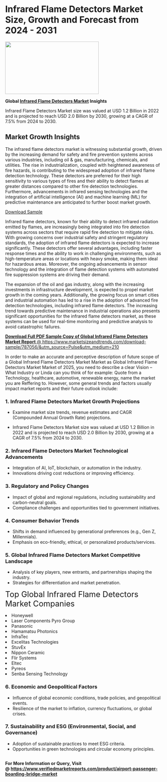 <H1>Infrared Flame Detectors Market Size, Growth and Forecast from 2024 - 2031</H1><img class="aligncenter size-medium wp-image-584254" src="https://thirdeyenews.in/wp-content/uploads/2024/09/Global-Market-Research-300x168.jpeg" alt="" width="300" height="168" /><p><strong>Global&nbsp;<a href="https://www.marketsizeandtrends.com/download-sample/787056/&amp;utm_source=Pulse&amp;utm_medium=210">Infrared Flame Detectors Market</a> Insights</strong></p><p>Infrared Flame Detectors Market size was valued at USD 1.2 Billion in 2022 and is projected to reach USD 2.0 Billion by 2030, growing at a CAGR of 7.5% from 2024 to 2030.</p><p><h2>Market Growth Insights</h2> <p>The infrared flame detectors market is witnessing substantial growth, driven by the increasing demand for safety and fire prevention systems across various industries, including oil & gas, manufacturing, chemicals, and utilities. The rise in industrialization, coupled with heightened awareness of fire hazards, is contributing to the widespread adoption of infrared flame detection technology. These detectors are preferred for their high sensitivity to various types of fires and their ability to detect flames at greater distances compared to other fire detection technologies. Furthermore, advancements in infrared sensing technologies and the integration of artificial intelligence (AI) and machine learning (ML) for predictive maintenance are anticipated to further boost market growth.</p> <p><a href="#">Download Sample</a></p> <p>Infrared flame detectors, known for their ability to detect infrared radiation emitted by flames, are increasingly being integrated into fire detection systems across sectors that require rapid fire detection to mitigate risks. With growing concerns over industrial safety and stringent regulatory standards, the adoption of infrared flame detectors is expected to increase significantly. These detectors offer several advantages, including faster response times and the ability to work in challenging environments, such as high-temperature areas or locations with heavy smoke, making them ideal for hazardous areas. Moreover, the ongoing advancements in sensor technology and the integration of flame detection systems with automated fire suppression systems are driving their demand.</p> <p>The expansion of the oil and gas industry, along with the increasing investments in infrastructure development, is expected to propel market growth in the coming years. Additionally, the growing focus on smart cities and industrial automation has led to a rise in the adoption of advanced fire detection technologies, including infrared flame detectors. The increasing trend towards predictive maintenance in industrial operations also presents significant opportunities for the infrared flame detectors market, as these systems can be used for real-time monitoring and predictive analysis to avoid catastrophic failures.</p> <p><a href="#"></p><p><span class=""><strong>Download Full PDF Sample Copy of Global Infrared Flame Detectors Market Report</strong> @ <a href="https://www.marketsizeandtrends.com/download-sample/787056/&amp;utm_source=Pulse&amp;utm_medium=210" target="_blank">https://www.marketsizeandtrends.com/download-sample/787056/&amp;utm_source=Pulse&amp;utm_medium=210</a></span></p><p>In order to make an accurate and perceptive description of future scope of a Global&nbsp;Infrared Flame Detectors Market Market as Global&nbsp;Infrared Flame Detectors Market Market of 2025, you need to describe a clear Vision &ndash; What Industry or Linda can you think of for example: Quote from a Technology, healthcare, automotive, renewable energy, name the market you are Reffering to. However, some general trends and factors usually impact market reports and their future outlook include:</p><h3>1.&nbsp;<strong>Infrared Flame Detectors Market Growth Projections</strong></h3><ul><li>Examine market size trends, revenue estimates and CAGR (Compounded Annual Growth Rate) projections.</li><li><p>Infrared Flame Detectors Market size was valued at USD 1.2 Billion in 2022 and is projected to reach USD 2.0 Billion by 2030, growing at a CAGR of 7.5% from 2024 to 2030.</p></li></ul><h3>2.&nbsp;<strong>Infrared Flame Detectors Market Technological Advancements</strong></h3><ul><li>Integration of AI, IoT, blockchain, or automation in the industry.</li><li>Innovations driving cost reductions or improving efficiency.</li></ul><h3>3.&nbsp;<strong>Regulatory and Policy Changes</strong></h3><ul><li>Impact of global and regional regulations, including sustainability and carbon-neutral goals.</li><li>Compliance challenges and opportunities tied to government initiatives.</li></ul><h3>4.&nbsp;<strong>Consumer Behavior Trends</strong></h3><ul><li>Shifts in demand influenced by generational preferences (e.g., Gen Z, Millennials).</li><li>Emphasis on eco-friendly, ethical, or personalized products/services.</li></ul><h3>5.&nbsp;<strong>Global Infrared Flame Detectors Market Competitive Landscape</strong></h3><ul><li>Analysis of key players, new entrants, and partnerships shaping the industry.</li><li>Strategies for differentiation and market penetration.</li></ul><p data-pm-slice="1 1 []"><span style="color: inherit; font-family: inherit; font-size: 25px;">Top Global Infrared Flame Detectors Market Companies</span></p><div class="" data-test-id=""><p><li>Honeywell</li><li> Laser Components Pyro Group</li><li> Panasonic</li><li> Hamamatsu Photonics</li><li> InfraTec</li><li> Excelitas Technologies</li><li> StuvEx</li><li> Nippon Ceramic</li><li> Flir Systems</li><li> Eltec</li><li> Pyreos</li><li> Senba Sensing Technology</li></p></div><h3>6.&nbsp;<strong>Economic and Geopolitical Factors</strong></h3><ul><li>Influence of global economic conditions, trade policies, and geopolitical events.</li><li>Resilience of the market to inflation, currency fluctuations, or global crises.</li></ul><h3>7.&nbsp;<strong>Sustainability and ESG (Environmental, Social, and Governance)</strong></h3><ul><li>Adoption of sustainable practices to meet ESG criteria.</li><li>Opportunities in green technologies and circular economy principles.</li></ul><h2><strong style="font-size: 14px;">For More Information or Query, Visit @&nbsp;</strong><a style="background-color: #ffffff; font-size: 14px;" href="https://www.marketsizeandtrends.com/report/infrared-flame-detectors-market/" target="_blank">https://www.verifiedmarketreports.com/product/airport-passenger-boarding-bridge-market</a></h2>
